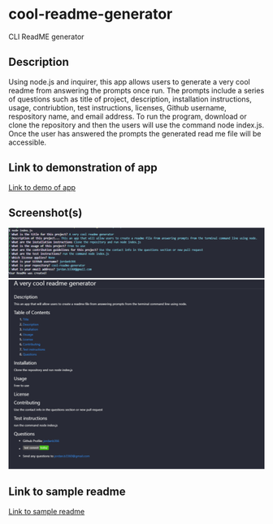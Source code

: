 # cool-readme-generator

CLI ReadME generator

## Description

Using node.js and inquirer, this app allows users to generate a very cool readme from answering the prompts once run. The prompts include a series of questions such as title of project, description, installation instructions, usage, contriubtion, test instructions, licenses, Github username, respository name, and email address. To run the program, download or clone the repository and then the users will use the command node index.js. Once the user has answered the prompts the generated read me file will be accessible.

## Link to demonstration of app

[Link to demo of app](https://drive.google.com/file/d/1NQ3hGluS-ZkpZ5KKLSFqS0x3IOZcWG3m/view)

## Screenshot(s)

![Screenshot 1](./docs/Screenshot1.png)
![Screenshot 2](./docs/Screenshot2.png)

## Link to sample readme

[Link to sample readme](https://github.com/jordanb366/cool-readme-generator/blob/main/sample/sampleReadme.md)
